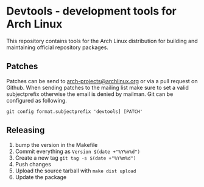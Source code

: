 # Devtools - development tools for Arch Linux

This repository contains tools for the Arch Linux distribution for building
and maintaining official repository packages.

## Patches

Patches can be send to arch-projects@archlinux.org or via a pull request on
Github. When sending patches to the mailing list make sure to set a valid
subjectprefix otherwise the email is denied by mailman. Git can be configured
as following.

```
git config format.subjectprefix 'devtools] [PATCH'
```

## Releasing

1. bump the version in the Makefile
2. Commit everything as  ```Version $(date +"%Y%m%d")```
3. Create a new tag ```git tag -s $(date +"%Y%m%d")```
4. Push changes
5. Upload the source tarball with ```make dist upload```
6. Update the package
